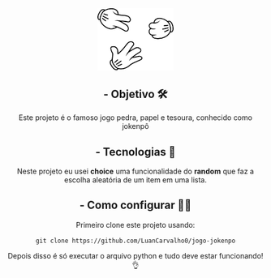 
<div align="center">
<img width='150' src="./imagens/2.png"/>
</div>
<div align="center">



##  - Objetivo 🛠️
Este projeto é o famoso jogo pedra, papel e tesoura, conhecido como jokenpô


##  - Tecnologias 🚀️
Neste projeto eu usei **choice** uma funcionalidade do **random** que faz a escolha aleatória de um item em uma lista.

##  - Como configurar 🧑‍💻
Primeiro clone este projeto usando:
```
git clone https://github.com/LuanCarvalho0/jogo-jokenpo
```
Depois disso é só executar o arquivo python e tudo deve estar funcionando! 👌